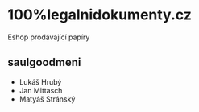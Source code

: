 # 100%legalnidokumenty.cz

Eshop prodávající papíry 

## saulgoodmeni
* Lukáš Hrubý
* Jan Mittasch
* Matyáš Stránský
